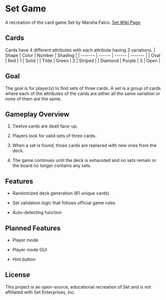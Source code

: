 # Set Game

A recreation of the card game Set by Marsha Falco.
[Set Wiki Page](https://en.wikipedia.org/wiki/Set_(card_game))

## Cards

Cards have 4 different attributes with each attribute having 3 variations.
| Shape   | Color  | Number | Shading |
| ------- | ------ | ------ | ------- |
| Oval    | Red    | 1      | Solid   |
| Tilde   | Green  | 2      | Striped |
| Diamond | Purple | 3      | Open    |

## Goal

The goal is for player(s) to find sets of three cards. A set is a group of cards where each of the attributes of the cards are either all the same variation or none of them are the same.


## Gameplay Overview

1. Twelve cards are dealt face-up.

2. Players look for valid sets of three cards.

3. When a set is found, those cards are replaced with new ones from the deck.

4. The game continues until the deck is exhausted and no sets remain or the board no longer contains any sets.


## Features

* Randomized deck generation (81 unique cards)

* Set validation logic that follows official game rules

* Auto-detecting function

## Planned Features

* Player mode

* Player mode GUI

* Hint button

## License

This project is an open-source, educational recreation of Set and is not affiliated with Set Enterprises, Inc.
